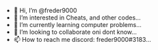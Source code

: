 - 👋 Hi, I’m @freder9000
- 👀 I’m interested in Cheats, and other codes...
- 🌱 I’m currently learning computer problems...
- 💞️ I’m looking to collaborate oni dont know...
- 📫 How to reach me discord: freder9000#3183...

<!---
freder9000/freder9000 is a ✨ special ✨ repository because its `README.md` (this file) appears on your GitHub profile.
You can click the Preview link to take a look at your changes.
--->
